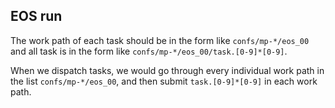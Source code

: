 ## EOS run

The work path of each task should be in the form like `confs/mp-*/eos_00` and all task is in the form like `confs/mp-*/eos_00/task.[0-9]*[0-9]`.

When we dispatch tasks, we would go through every individual work path in the list `confs/mp-*/eos_00`, and then submit `task.[0-9]*[0-9]` in each work path.
